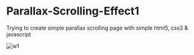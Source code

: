 # Parallax-Scrolling-Effect1

Trying to create simple parallax scrolling page with simple html5, css3 & javascript

![w1](https://github.com/istiakAHMEDsaad/Parallax-Scrolling-Effect1/assets/100187174/a90a0037-f659-425d-9fbf-c13dcf4292ac)
